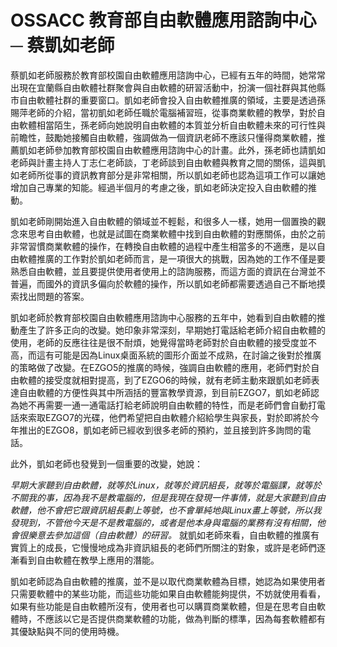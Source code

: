 # OSSACC 教育部自由軟體應用諮詢中心 ─ 蔡凱如老師



蔡凱如老師服務於教育部校園自由軟體應用諮詢中心，已經有五年的時間，她常常出現在宜蘭縣自由軟體社群聚會與自由軟體的研習活動中，扮演一個社群與其他縣市自由軟體社群的重要窗口。凱如老師會投入自由軟體推廣的領域，主要是透過孫賜萍老師的介紹，當初凱如老師任職於電腦補習班，從事商業軟體的教學，對於自由軟體相當陌生，孫老師向她說明自由軟體的本質並分析自由軟體未來的可行性與前瞻性，鼓勵她接觸自由軟體，強調做為一個資訊老師不應該只懂得商業軟體，推薦凱如老師參加教育部校園自由軟體應用諮詢中心的計畫。此外，孫老師也請凱如老師與計畫主持人丁志仁老師談，丁老師談到自由軟體與教育之間的關係，這與凱如老師所從事的資訊教育部分是非常相關，所以凱如老師也認為這項工作可以讓她增加自己專業的知能。經過半個月的考慮之後，凱如老師決定投入自由軟體的推動。

凱如老師剛開始進入自由軟體的領域並不輕鬆，和很多人一樣，她用一個置換的觀念來思考自由軟體，也就是試圖在商業軟體中找到自由軟體的對應關係，由於之前非常習慣商業軟體的操作，在轉換自由軟體的過程中產生相當多的不適應，是以自由軟體推廣的工作對於凱如老師而言，是一項很大的挑戰，因為她的工作不僅是要熟悉自由軟體，並且要提供使用者使用上的諮詢服務，而這方面的資訊在台灣並不普遍，而國外的資訊多偏向於軟體的操作，所以凱如老師都需要透過自己不斷地摸索找出問題的答案。

凱如老師於教育部校園自由軟體應用諮詢中心服務的五年中，她看到自由軟體的推動產生了許多正向的改變。她印象非常深刻，早期她打電話給老師介紹自由軟體的使用，老師的反應往往是很不耐煩，她覺得當時老師對於自由軟體的接受度並不高，而這有可能是因為Linux桌面系統的圖形介面並不成熟，在討論之後對於推廣的策略做了改變。在EZGO5的推廣的時候，強調自由軟體的應用，老師們對於自由軟體的接受度就相對提高，到了EZGO6的時候，就有老師主動來跟凱如老師表達自由軟體的方便性與其中所涵括的豐富教學資源，到目前EZGO7，凱如老師認為她不再需要一通一通電話打給老師說明自由軟體的特性，而是老師們會自動打電話來索取EZGO7的光碟，他們希望把自由軟體介紹給學生與家長，對於即將於今年推出的EZGO8，凱如老師已經收到很多老師的預約，並且接到許多詢問的電話。

此外，凱如老師也發覺到一個重要的改變，她說：

_早期大家聽到自由軟體，就等於Linux，就等於資訊組長，就等於電腦課，就等於不關我的事，因為我不是教電腦的，但是我現在發現一件事情，就是大家聽到自由軟體，他不會把它跟資訊組長劃上等號，也不會單純地與Linux畫上等號，所以我發現到，不管他今天是不是教電腦的，或者是他本身與電腦的業務有沒有相關，他會很樂意去參加這個（自由軟體）的研習。_ 就凱如老師來看，自由軟體的推廣有實質上的成長，它慢慢地成為非資訊組長的老師們所關注的對象，或許是老師們逐漸看到自由軟體在教學上應用的潛能。

凱如老師認為自由軟體的推廣，並不是以取代商業軟體為目標，她認為如果使用者只需要軟體中的某些功能，而這些功能如果自由軟體能夠提供，不妨就使用看看，如果有些功能是自由軟體所沒有，使用者也可以購買商業軟體，但是在思考自由軟體時，不應該以它是否提供商業軟體的功能，做為判斷的標準，因為每套軟體都有其優缺點與不同的使用時機。